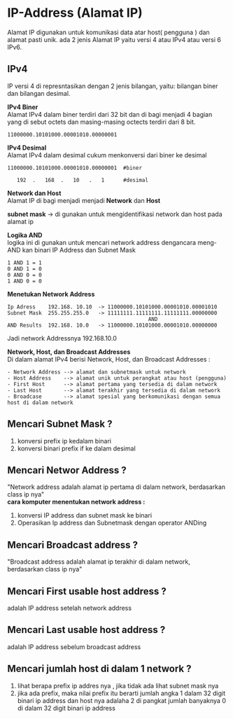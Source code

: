 # IP-Address (Alamat IP)
Alamat IP digunakan untuk komunikasi data atar host( pengguna ) dan alamat pasti unik.  ada 2 jenis Alamat IP yaitu versi 4 atau IPv4
atau versi 6 IPv6.

## IPv4
IP versi 4 di represntasikan dengan 2 jenis bilangan, yaitu: bilangan biner dan bilangan desimal. 

**IPv4 Biner**  
Alamat IPv4 dalam biner terdiri dari 32 bit dan di bagi menjadi 4 bagian yang di sebut octets dan masing-masing octects terdiri dari 8 bit.
```
11000000.10101000.00001010.00000001
```

**IPv4 Desimal**  
Alamat IPv4 dalam desimal cukum menkonversi dari biner ke desimal 
```
11000000.10101000.00001010.00000001  #biner

   192  .   168  .   10   .   1      #desimal
```

**Network dan Host**  
Alamat IP di bagi menjadi menjadi **Network** dan **Host**

**subnet mask** -> di gunakan untuk mengidentifikasi network dan host pada alamat ip

**Logika AND**  
logika ini di gunakan untuk mencari network address dengancara meng-AND kan binari IP Address dan Subnet Mask
```
1 AND 1 = 1
0 AND 1 = 0
0 AND 0 = 0
1 AND 0 = 0
```

**Menetukan Network Address**  
```
Ip Adress    192.168. 10.10  -> 11000000.10101000.00001010.00001010
Subnet Mask  255.255.255.0   -> 11111111.11111111.11111111.00000000
                                             AND       
AND Results  192.168. 10.0   -> 11000000.10101000.00001010.00000000

```
Jadi network Addressnya 192.168.10.0

**Network, Host, dan Broadcast Addresses**  
Di dalam alamat IPv4  berisi Network, Host, dan Broadcast Addresses :  
```
- Network Address --> alamat dan subnetmask untuk network
- Host Address    --> alamat unik untuk perangkat atau host (pengguna)
- First Host      --> alamat pertama yang tersedia di dalam network
- Last Host       --> alamat terakhir yang tersedia di dalam network
- Broadcase       --> alamat spesial yang berkomunikasi dengan semua host di dalam network
```

## Mencari Subnet Mask ?
1. konversi prefix ip kedalam binari
2. konversi binari prefix if ke dalam desimal

## Mencari Networ Address ?
"Network address adalah alamat ip pertama di dalam network, berdasarkan class ip nya"   
**cara komputer menentukan network address :**  
1. konversi IP address dan subnet mask ke binari
2. Operasikan Ip address dan Subnetmask dengan operator ANDing

## Mencari Broadcast address ?
"Broadcast address adalah alamat ip terakhir di dalam network, berdasarkan class ip nya"

## Mencari First usable host address ?
adalah IP address setelah network address

## Mencari Last usable host address ?
adalah IP address sebelum broadcast address

## Mencari jumlah host di dalam 1 network ?
1. lihat berapa prefix ip addres nya , jika tidak ada lihat subnet mask nya
2. jika ada prefix, maka nilai prefix itu berarti jumlah angka 1 dalam 32 digit binari ip address dan host nya adalaha 2 di pangkat jumlah banyaknya 0 di dalam 32 digit binari ip address


